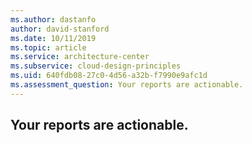 ```yaml
---
ms.author: dastanfo
author: david-stanford
ms.date: 10/11/2019
ms.topic: article
ms.service: architecture-center
ms.subservice: cloud-design-principles
ms.uid: 640fdb08-27c0-4d56-a32b-f7990e9afc1d
ms.assessment_question: Your reports are actionable.
---
```

## Your reports are actionable.


